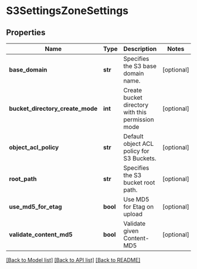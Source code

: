 # S3SettingsZoneSettings

## Properties
Name | Type | Description | Notes
------------ | ------------- | ------------- | -------------
**base_domain** | **str** | Specifies the S3 base domain name. | [optional] 
**bucket_directory_create_mode** | **int** | Create bucket directory with this permission mode | [optional] 
**object_acl_policy** | **str** | Default object ACL policy for S3 Buckets. | [optional] 
**root_path** | **str** | Specifies the S3 bucket root path. | [optional] 
**use_md5_for_etag** | **bool** | Use MD5 for Etag on upload | [optional] 
**validate_content_md5** | **bool** | Validate given Content-MD5 | [optional] 

[[Back to Model list]](../README.md#documentation-for-models) [[Back to API list]](../README.md#documentation-for-api-endpoints) [[Back to README]](../README.md)


